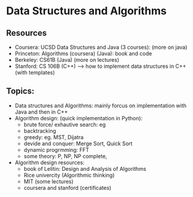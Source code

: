 # Data Structures and Algorithms

## Resources
* Coursera: UCSD Data Structures and Java (3 courses): (more on java)
* Princeton: Algorithms (coursera) (Java): book and code 
* Berkeley: CS61B (Java) (more on lectures)
* Stanford: CS 106B (C++) --> how to implement data structures in C++ (with templates)

## Topics:
* Data structures and Algorithms: mainly forcus on implementation with Java and then in C++
* Algorithm design: (quick implementation in Python):
	* brute force/ exhautive search: eg
	* backtracking
	* greedy: eg. MST, Dijatra
	* devide and conquer: Merge Sort, Quick Sort
	* dynamic progrmming: FFT
	* some theory: P, NP, NP complete, 
* Algorithm design resources: 	
	* book of Lelitin: Design and Analysis of Algorithms
	* Rice univercity (Algorithmic thinking)
	* MIT (some lectures)
	* coursera and stanford (certificates)
  
